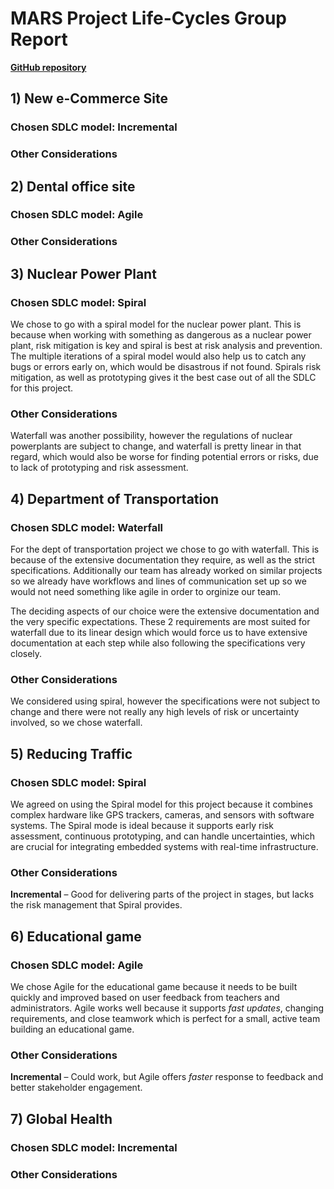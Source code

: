 # MARS Project Life-Cycles Group Report

**[GitHub repository](https://github.com/KenjiFH/CSS-360-Project-1 "https://github.com/KenjiFH/CSS-360-Project-1")**

## 1) New e-Commerce Site
### Chosen SDLC model: Incremental
<!-- Add justification, which includes key aspects below-->

### Other Considerations 
<!-- Add other considered options below-->


## 2) Dental office site
### Chosen SDLC model: Agile
<!-- Add justification, which includes key aspects below-->

### Other Considerations 
<!-- Add other considered options below-->


## 3) Nuclear Power Plant
### Chosen SDLC model: Spiral
<!-- Add justification, which includes key aspects below-->

We chose to go with a spiral model for the nuclear power plant. This is because when working with something as dangerous as a nuclear power plant, risk mitigation is key and spiral is best at risk analysis and prevention. The multiple iterations of a spiral model would also help us to catch any bugs or errors early on, which would be disastrous if not found. Spirals risk mitigation, as well as prototyping gives it the best case out of all the SDLC for this project.



### Other Considerations 
<!-- Add other considered options below-->
Waterfall was another possibility, however the regulations of nuclear powerplants are subject to change, and waterfall is pretty linear in that regard, which would also be worse for finding potential errors or risks, due to lack of prototyping and risk assessment. 


## 4) Department of Transportation
### Chosen SDLC model: Waterfall
<!-- Add justification, which includes key aspects below-->
For the dept of transportation project we chose to go with waterfall. This is because of the extensive documentation they require, as well as the strict specifications. Additionally our team has already worked on similar projects so we already have workflows and lines of communication set up so we would not need something like agile in order to orginize our team.

The deciding aspects of our choice were the extensive documentation and the very specific expectations. These 2 requirements are most suited for waterfall due to its linear design which would force us to have extensive documentation at each step while also following the specifications very closely. 

### Other Considerations 
<!-- Add other considered options below-->

We considered using spiral, however the specifications were not subject to change and there were not really any high levels of risk or uncertainty involved, so we chose waterfall.


## 5) Reducing Traffic
### Chosen SDLC model: Spiral
We agreed on using the Spiral model for this project because it combines complex hardware like GPS trackers, cameras, and sensors with software systems. The Spiral mode is ideal because it supports early risk assessment, continuous prototyping, and can handle uncertainties, which are crucial for integrating embedded systems with real-time infrastructure.

### Other Considerations 
**Incremental** –  Good for delivering parts of the project in stages, but lacks the risk management that Spiral provides.


## 6) Educational game
### Chosen SDLC model: Agile
We chose Agile for the educational game because it needs to be built quickly and improved based on user feedback from teachers and administrators. Agile works well because it supports *fast updates*, changing requirements, and close teamwork  which is perfect for a small, active team building an educational game.

### Other Considerations 
**Incremental** – Could work, but Agile offers *faster* response to feedback and better stakeholder engagement.

## 7) Global Health
### Chosen SDLC model: Incremental
<!-- Add justification, which includes key aspects below-->

### Other Considerations 
<!-- Add other considered options below-->

